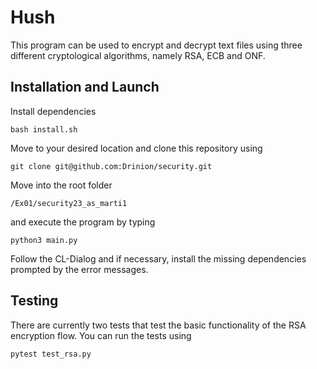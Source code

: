 # Hush
This program can be used to encrypt and decrypt text files using three different cryptological algorithms, namely RSA, ECB and ONF.
## Installation and Launch
Install dependencies
```
bash install.sh
```
Move to your desired location and clone this repository using
```
git clone git@github.com:Drinion/security.git
```
Move into the root folder
```
/Ex01/security23_as_marti1
```
and execute the program by typing
```
python3 main.py
```
Follow the CL-Dialog and if necessary, install the missing dependencies prompted by the error messages.
## Testing
There are currently two tests that test the basic functionality of the RSA encryption flow. You can run the tests using
```
pytest test_rsa.py
```
